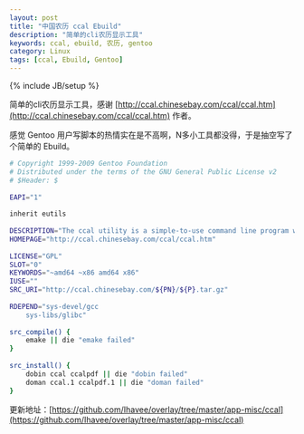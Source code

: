 ```yaml
---
layout: post
title: "中国农历 ccal Ebuild"
description: "简单的cli农历显示工具"
keywords: ccal, ebuild, 农历, gentoo
category: Linux
tags: [ccal, Ebuild, Gentoo]
---
```

{% include JB/setup %}

简单的cli农历显示工具，感谢 [http://ccal.chinesebay.com/ccal/ccal.htm](http://ccal.chinesebay.com/ccal/ccal.htm) 作者。

感觉 Gentoo 用户写脚本的热情实在是不高啊，N多小工具都没得，于是抽空写了个简单的 Ebuild。

<!-- more -->
```bash
# Copyright 1999-2009 Gentoo Foundation
# Distributed under the terms of the GNU General Public License v2
# $Header: $
 
EAPI="1"
 
inherit eutils
 
DESCRIPTION="The ccal utility is a simple-to-use command line program which writes a Gregorian calendar together with Chinese calendar to standard output."
HOMEPAGE="http://ccal.chinesebay.com/ccal/ccal.htm"
 
LICENSE="GPL"
SLOT="0"
KEYWORDS="~amd64 ~x86 amd64 x86"
IUSE=""
SRC_URI="http://ccal.chinesebay.com/${PN}/${P}.tar.gz"
 
RDEPEND="sys-devel/gcc
    sys-libs/glibc"
 
src_compile() {
    emake || die "emake failed"
}
 
src_install() {
    dobin ccal ccalpdf || die "dobin failed"
    doman ccal.1 ccalpdf.1 || die "doman failed"
}
```

更新地址：[https://github.com/Ihavee/overlay/tree/master/app-misc/ccal](https://github.com/Ihavee/overlay/tree/master/app-misc/ccal)
